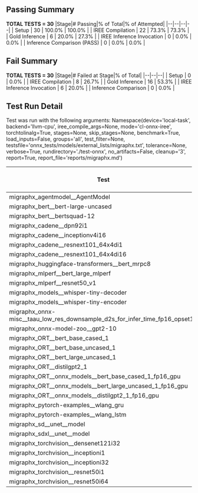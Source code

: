 ## Passing Summary

**TOTAL TESTS = 30**
|Stage|# Passing|% of Total|% of Attempted|
|--|--|--|--|
| Setup | 30 | 100.0% | 100.0% |
| IREE Compilation | 22 | 73.3% | 73.3% |
| Gold Inference | 6 | 20.0% | 27.3% |
| IREE Inference Invocation | 0 | 0.0% | 0.0% |
| Inference Comparison (PASS) | 0 | 0.0% | 0.0% |
## Fail Summary

**TOTAL TESTS = 30**
|Stage|# Failed at Stage|% of Total|
|--|--|--|
| Setup | 0 | 0.0% |
| IREE Compilation | 8 | 26.7% |
| Gold Inference | 16 | 53.3% |
| IREE Inference Invocation | 6 | 20.0% |
| Inference Comparison | 0 | 0.0% |
## Test Run Detail
Test was run with the following arguments:
Namespace(device='local-task', backend='llvm-cpu', iree_compile_args=None, mode='cl-onnx-iree', torchtolinalg=True, stages=None, skip_stages=None, benchmark=True, load_inputs=False, groups='all', test_filter=None, testsfile='onnx_tests/models/external_lists/migraphx.txt', tolerance=None, verbose=True, rundirectory='./test-onnx', no_artifacts=False, cleanup='3', report=True, report_file='reports/migraphx.md')

| Test | Exit Status | Mean Benchmark Time (ms) | Notes |
|--|--|--|--|
| migraphx_agentmodel__AgentModel | compilation | None | |
| migraphx_bert__bert-large-uncased | preprocessing | None | |
| migraphx_bert__bertsquad-12 | native_inference | None | |
| migraphx_cadene__dpn92i1 | native_inference | None | |
| migraphx_cadene__inceptionv4i16 | native_inference | None | |
| migraphx_cadene__resnext101_64x4di1 | native_inference | None | |
| migraphx_cadene__resnext101_64x4di16 | native_inference | None | |
| migraphx_huggingface-transformers__bert_mrpc8 | compilation | None | |
| migraphx_mlperf__bert_large_mlperf | native_inference | None | |
| migraphx_mlperf__resnet50_v1 | native_inference | None | |
| migraphx_models__whisper-tiny-decoder | native_inference | None | |
| migraphx_models__whisper-tiny-encoder | native_inference | None | |
| migraphx_onnx-misc__taau_low_res_downsample_d2s_for_infer_time_fp16_opset11 | import_model | None | |
| migraphx_onnx-model-zoo__gpt2-10 | preprocessing | None | |
| migraphx_ORT__bert_base_cased_1 | compiled_inference | None | |
| migraphx_ORT__bert_base_uncased_1 | compilation | None | |
| migraphx_ORT__bert_large_uncased_1 | compiled_inference | None | |
| migraphx_ORT__distilgpt2_1 | compiled_inference | None | |
| migraphx_ORT__onnx_models__bert_base_cased_1_fp16_gpu | compiled_inference | None | |
| migraphx_ORT__onnx_models__bert_large_uncased_1_fp16_gpu | compiled_inference | None | |
| migraphx_ORT__onnx_models__distilgpt2_1_fp16_gpu | compiled_inference | None | |
| migraphx_pytorch-examples__wlang_gru | native_inference | None | |
| migraphx_pytorch-examples__wlang_lstm | native_inference | None | |
| migraphx_sd__unet__model | import_model | None | |
| migraphx_sdxl__unet__model | import_model | None | |
| migraphx_torchvision__densenet121i32 | native_inference | None | |
| migraphx_torchvision__inceptioni1 | native_inference | None | |
| migraphx_torchvision__inceptioni32 | native_inference | None | |
| migraphx_torchvision__resnet50i1 | native_inference | None | |
| migraphx_torchvision__resnet50i64 | native_inference | None | |
